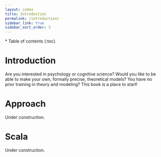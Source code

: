 ```yaml
---
layout: index
title: Introduction
permalink: /introduction/
sidebar_link: true
sidebar_sort_order: 3
---
```

<div id="toc-wrapper" markdown="1">
* Table of contents
{:toc}
</div>

# Introduction

Are you interested in psychology or cognitive science? Would you like to be able to make your own, formally precise, theoretical models? You have no prior training in theory and modeling? This book is a place to start!

# Approach

Under construction.

# Scala

Under construction. 
